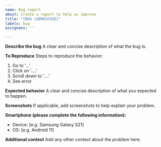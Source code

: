 ```yaml
---
name: Bug report
about: Create a report to help us improve
title: "[BUG \U0001F41E]"
labels: bug
assignees: ''

---
```


**Describe the bug**
A clear and concise description of what the bug is.

**To Reproduce**
Steps to reproduce the behavior:
1. Go to '...'
2. Click on '....'
3. Scroll down to '....'
4. See error

**Expected behavior**
A clear and concise description of what you expected to happen.

**Screenshots**
If applicable, add screenshots to help explain your problem.

**Smartphone (please complete the following information):**
 - Device: [e.g. Samsung Galaxy S21]
 - OS: [e.g. Android 11]

**Additional context**
Add any other context about the problem here.
